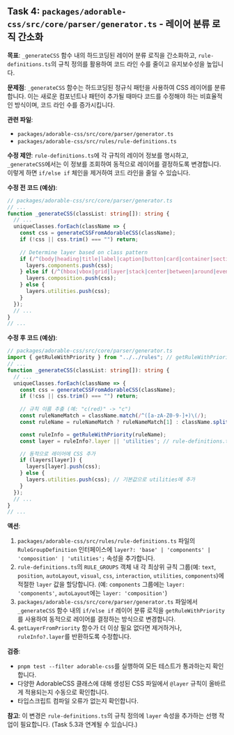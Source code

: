 ## Task 4: `packages/adorable-css/src/core/parser/generator.ts` - 레이어 분류 로직 간소화

**목표**: `_generateCSS` 함수 내의 하드코딩된 레이어 분류 로직을 간소화하고, `rule-definitions.ts`의 규칙 정의를 활용하여 코드 라인 수를 줄이고 유지보수성을 높입니다.

**문제점**:
`_generateCSS` 함수는 하드코딩된 정규식 패턴을 사용하여 CSS 레이어를 분류합니다. 이는 새로운 컴포넌트나 패턴이 추가될 때마다 코드를 수정해야 하는 비효율적인 방식이며, 코드 라인 수를 증가시킵니다.

**관련 파일**:
*   `packages/adorable-css/src/core/parser/generator.ts`
*   `packages/adorable-css/src/rules/rule-definitions.ts`

**수정 제안**:
`rule-definitions.ts`에 각 규칙의 레이어 정보를 명시하고, `_generateCSS`에서는 이 정보를 조회하여 동적으로 레이어를 결정하도록 변경합니다. 이렇게 하면 `if/else if` 체인을 제거하여 코드 라인을 줄일 수 있습니다.

**수정 전 코드 (예상)**:
```typescript
// packages/adorable-css/src/core/parser/generator.ts
// ...
function _generateCSS(classList: string[]): string {
  // ...
  uniqueClasses.forEach(className => {
    const css = generateCSSFromAdorableCSS(className);
    if (!css || css.trim() === "") return;
    
    // Determine layer based on class pattern
    if (/^(body|heading|title|label|caption|button|card|container|section|prose|glass|glow|interactive)\(/.test(className)) {
      layers.components.push(css);
    } else if (/^(hbox|vbox|grid|layer|stack|center|between|around|evenly)\(/.test(className)) {
      layers.composition.push(css);
    } else {
      layers.utilities.push(css);
    }
  });
  // ...
}
// ...
```

**수정 후 코드 (예상)**:
```typescript
// packages/adorable-css/src/core/parser/generator.ts
import { getRuleWithPriority } from "../../rules"; // getRuleWithPriority 임포트
// ...
function _generateCSS(classList: string[]): string {
  // ...
  uniqueClasses.forEach(className => {
    const css = generateCSSFromAdorableCSS(className);
    if (!css || css.trim() === "") return;
    
    // 규칙 이름 추출 (예: "c(red)" -> "c")
    const ruleNameMatch = className.match(/^([a-zA-Z0-9-]+)\(/);
    const ruleName = ruleNameMatch ? ruleNameMatch[1] : className.split('(')[0];

    const ruleInfo = getRuleWithPriority(ruleName);
    const layer = ruleInfo?.layer || 'utilities'; // rule-definitions.ts에서 layer 정보를 가져옴

    // 동적으로 레이어에 CSS 추가
    if (layers[layer]) {
      layers[layer].push(css);
    } else {
      layers.utilities.push(css); // 기본값으로 utilities에 추가
    }
  });
  // ...
}
// ...
```

**액션**:
1.  `packages/adorable-css/src/rules/rule-definitions.ts` 파일의 `RuleGroupDefinition` 인터페이스에 `layer?: 'base' | 'components' | 'composition' | 'utilities';` 속성을 추가합니다.
2.  `rule-definitions.ts`의 `RULE_GROUPS` 객체 내 각 최상위 규칙 그룹(예: `text`, `position`, `autoLayout`, `visual`, `css`, `interaction`, `utilities`, `components`)에 적절한 `layer` 값을 할당합니다. (예: `components` 그룹에는 `layer: 'components'`, `autoLayout`에는 `layer: 'composition'`)
3.  `packages/adorable-css/src/core/parser/generator.ts` 파일에서 `_generateCSS` 함수 내의 `if/else if` 레이어 분류 로직을 `getRuleWithPriority`를 사용하여 동적으로 레이어를 결정하는 방식으로 변경합니다.
4.  `getLayerFromPriority` 함수가 더 이상 필요 없다면 제거하거나, `ruleInfo?.layer`를 반환하도록 수정합니다.

**검증**:
*   `pnpm test --filter adorable-css`를 실행하여 모든 테스트가 통과하는지 확인합니다.
*   다양한 AdorableCSS 클래스에 대해 생성된 CSS 파일에서 `@layer` 규칙이 올바르게 적용되는지 수동으로 확인합니다.
*   타입스크립트 컴파일 오류가 없는지 확인합니다.

**참고**:
이 변경은 `rule-definitions.ts`의 규칙 정의에 `layer` 속성을 추가하는 선행 작업이 필요합니다. (Task 5.3과 연계될 수 있습니다.)
